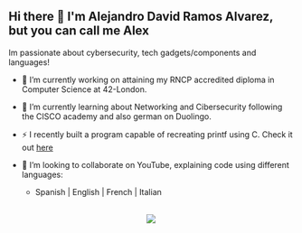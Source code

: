 ## Hi there 👋 I'm Alejandro David Ramos Alvarez, but you can call me Alex

Im passionate about cybersecurity, tech gadgets/components and languages!

- 🔭 I’m currently working on attaining my RNCP accredited diploma in Computer Science at 42-London.

- 🌱 I’m currently learning about Networking and Cibersecurity following the CISCO academy and also german on Duolingo.

- ⚡ I recently built a program capable of recreating printf using C. Check it out [here](https://github.com/Alejandro-Ramos-42/printf)

- 👯 I’m looking to collaborate on YouTube, explaining code using different languages:
  - Spanish | English | French | Italian
<br><br>    
 <p align="center">
  <a href="https://skillicons.dev">
    <img src="https://skillicons.dev/icons?i=gmail,linkedin,discord,windows,linux,debian,ubuntu,kali,github,vim,neovim,c" />
  </a>
</p>

<!--
**Alejandro-Ramos-42/Alejandro-Ramos-42** is a ✨ _special_ ✨ repository because its `README.md` (this file) appears on your GitHub profile.

Here are some ideas to get you started:

- 🔭 I’m currently working on ...
- 🌱 I’m currently learning ...
- 👯 I’m looking to collaborate on ...
- 🤔 I’m looking for help with ...
- 💬 Ask me about ...
- 📫 How to reach me: ...
- 😄 Pronouns: ...
- ⚡ Fun fact: ...
-->
